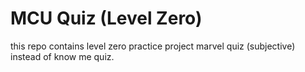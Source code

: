 # MCU Quiz (Level Zero)
this repo contains level zero practice project marvel quiz (subjective) instead of know me quiz.